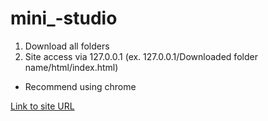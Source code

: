 # mini_-studio

1. Download all folders
2. Site access via 127.0.0.1 (ex. 127.0.0.1/Downloaded folder name/html/index.html)
*  Recommend using chrome 


[Link to site URL](https://www.youtube.com/watch?v=yBFPo2V7Ngs&feature=youtu.be)


